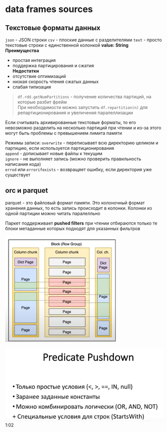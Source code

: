 # data frames sources

## Текстовые форматы данных
`json` - JSON строки
`csv` - плоские данные с разделителями
`text` - просто текстовые строки с единственной колонкой **value: String**  
**Преимущества**
- простая интеграция
- поддержка партицирования и сжатия  
**Недостатки**
- отсутствие оптимизаций
- низкая скорость чтения сжатых данных
- слабая типизация
>`df.rdd.getNumPartitions` - получение количества партиций, на которые разбит фрейм  
>При необходимости можно запустить `df.repartition(n)` для репартиционирования и увеличения паралеллизации 

Если считывать архивированные текстовые форматы, то его невозможно разделить на несколько партиций при чтении и из-за этого могут быть проблемы с превышением лимита памяти

Режимы записи:
`overwrite` - переписывает всю директорию целиком и партицию, если используется партиционирования  
`append` - дописывает новые файлы к текущим  
`ignore` - не выполняет запись (можно проверить правильность написания кода)  
`errod` или `errorifexists` - возвращяет ошибку, если директория уже существует
## orc и parquet
parquet - это файловый формат памяти.
Это колоночный формат хранения данных, то есть запись происходит в колонки.
Колонки из одной партиции можно читать паралелльно

Паркет поддерживает **pushed filters**  при чтении отбираются только те блоки метаданные которых подходят для указанных фильтров

![alt text](./picture/parquet_pushed_filters.png)

![alt text](./picture/parquet_predicate_pushdown.png)
1:02